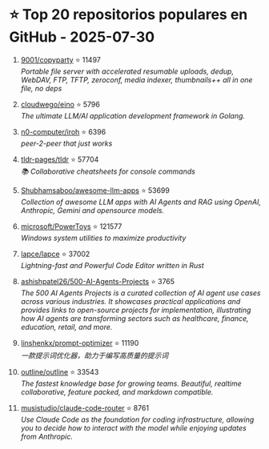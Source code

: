 # ⭐ Top 20 repositorios populares en GitHub - 2025-07-30

1. [9001/copyparty](https://github.com/9001/copyparty) ⭐ 11497  
   _Portable file server with accelerated resumable uploads, dedup, WebDAV, FTP, TFTP, zeroconf, media indexer, thumbnails++ all in one file, no deps_

2. [cloudwego/eino](https://github.com/cloudwego/eino) ⭐ 5796  
   _The ultimate LLM/AI application development framework in Golang._

3. [n0-computer/iroh](https://github.com/n0-computer/iroh) ⭐ 6396  
   _peer-2-peer that just works_

4. [tldr-pages/tldr](https://github.com/tldr-pages/tldr) ⭐ 57704  
   _📚 Collaborative cheatsheets for console commands_

5. [Shubhamsaboo/awesome-llm-apps](https://github.com/Shubhamsaboo/awesome-llm-apps) ⭐ 53699  
   _Collection of awesome LLM apps with AI Agents and RAG using OpenAI, Anthropic, Gemini and opensource models._

6. [microsoft/PowerToys](https://github.com/microsoft/PowerToys) ⭐ 121577  
   _Windows system utilities to maximize productivity_

7. [lapce/lapce](https://github.com/lapce/lapce) ⭐ 37002  
   _Lightning-fast and Powerful Code Editor written in Rust_

8. [ashishpatel26/500-AI-Agents-Projects](https://github.com/ashishpatel26/500-AI-Agents-Projects) ⭐ 3765  
   _The 500 AI Agents Projects is a curated collection of AI agent use cases across various industries. It showcases practical applications and provides links to open-source projects for implementation, illustrating how AI agents are transforming sectors such as healthcare, finance, education, retail, and more._

9. [linshenkx/prompt-optimizer](https://github.com/linshenkx/prompt-optimizer) ⭐ 11190  
   _一款提示词优化器，助力于编写高质量的提示词_

10. [outline/outline](https://github.com/outline/outline) ⭐ 33543  
   _The fastest knowledge base for growing teams. Beautiful, realtime collaborative, feature packed, and markdown compatible._

11. [musistudio/claude-code-router](https://github.com/musistudio/claude-code-router) ⭐ 8761  
   _Use Claude Code as the foundation for coding infrastructure, allowing you to decide how to interact with the model while enjoying updates from Anthropic._


<!-- Última actualización: 2025-07-30T08:06:11.482640 UTC -->